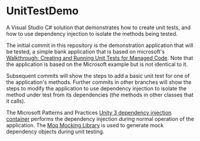 UnitTestDemo
============

A Visual Studio C# solution that demonstrates how to create unit tests, and how to use dependency injection to isolate the methods being tested.

The initial commit in this repository is the demonstration application that will be tested, a simple bank application that is based on microsoft's [Walkthrough: Creating and Running Unit Tests for Managed Code](http://msdn.microsoft.com/en-us/library/ms182532.aspx).  Note that the application is based on the Microsoft example but is not identical to it.  

Subsequent commits will show the steps to add a basic unit test for one of the application's methods.  Further commits in other branches will show the steps to modify the application to use dependency injection to isolate the method under test from its dependencies (the methods in other classes that it calls).

The Microsoft Patterns and Practices [Unity 3 dependency injection container](http://msdn.microsoft.com/en-us/library/dn170416.aspx) performs the dependency injection during normal operation of the application.  The [Moq Mocking Library](https://github.com/Moq/moq4/wiki/Quickstart) is used to generate mock dependency objects during unit testing.